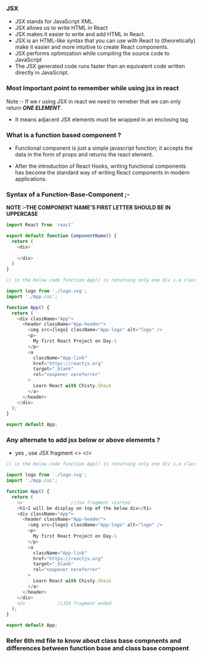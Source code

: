### JSX 
- JSX stands for JavaScript XML.
- JSX allows us to write HTML in React
- JSX makes it easier to write and add HTML in React.
- JSX is an HTML-like syntax that you can use with React to (theoretically) make it easier and more intuitive to create React components.
- JSX performs optimization while compiling the source code to JavaScript
- The JSX generated code runs faster than an equivalent code written directly in JavaScript.


### Most Important point to remember while using jsx in react 

Note :- If we r using JSX in react we need to remeber that we can only return ***ONE ELEMENT***.

- It means adjacent JSX elements must be wrapped in an enclosing tag

### What is a function based component ?
- Functional component is just a simple javascript function; it accepts the data in the form of props and returns the react element.

- After the introduction of React Hooks, writing functional components has become the ​standard way of writing React components in modern applications.


### Syntax of a Function-Base-Component ;-
**NOTE :-THE COMPONENT NAME'S FIRST LETTER SHOULD BE IN UPPERCASE**

```Javascript
import React from 'react'

export default function ComponentName() {
  return (
    <div>
      
    </div>
  )
}

```

```javascript
// in the below code function App() is returning only one div i.e className = App

import logo from './logo.svg';
import './App.css';

function App() {
  return (
    <div className="App">
      <header className="App-header">
        <img src={logo} className="App-logo" alt="logo" />
        <p>
          My first React Project on Day-1
        </p>
        <a
          className="App-link"
          href="https://reactjs.org"
          target="_blank"
          rel="noopener noreferrer"
        >
          Learn React with Chisty.Shaik
        </a>
      </header>
    </div>
  );
}

export default App;

```

### Any alternate to add jsx below or above elememts ?
-  yes , use JSX fragment <> </>

```javascript
// in the below code function App() is returning only one div i.e className = App

import logo from './logo.svg';
import './App.css';

function App() {
  return (
    <>                  //Jsx fragment started
    <h1>I will be display on top of the below div</h1>
    <div className="App">
      <header className="App-header">
        <img src={logo} className="App-logo" alt="logo" />
        <p>
          My first React Project on Day-1
        </p>
        <a
          className="App-link"
          href="https://reactjs.org"
          target="_blank"
          rel="noopener noreferrer"
        >
          Learn React with Chisty.Shaik
        </a>
      </header>
    </div>
    </>            //JSX fragment ended
  );
}

export default App;

```

### Refer 6th md file to know about class base compnents and differences between function base and class base compoent

